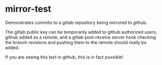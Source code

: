 # mirror-test

Demonstrates commits to a gitlab repository being mirrored to github.
<p>
The gitlab public key can be temporarily added to github authorized users, github added as a remote, and a gitlab 
post-receive server hook checking the branch revisions and pushing them to the remote should really be added.
<p>
If you are seeing this text in github, this is in fact possible!
</p>
